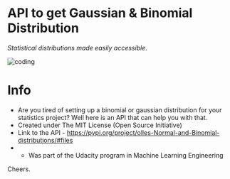 # API to get Gaussian & Binomial Distribution 

*Statistical distributions made easily accessible.*

![coding](https://images.unsplash.com/photo-1536148935331-408321065b18?ixlib=rb-1.2.1&ixid=eyJhcHBfaWQiOjEyMDd9&auto=format&fit=crop&w=633&q=80)


# Info

* Are you tired of setting up a binomial or gaussian distribution for your statistics project? Well here is an API that can help you with that. 
* Created under The MIT License (Open Source Initiative) 
* Link to the API - https://pypi.org/project/olles-Normal-and-Binomial-distributions/#files
* * Was part of the Udacity program in Machine Learning Engineering 

Cheers. 
